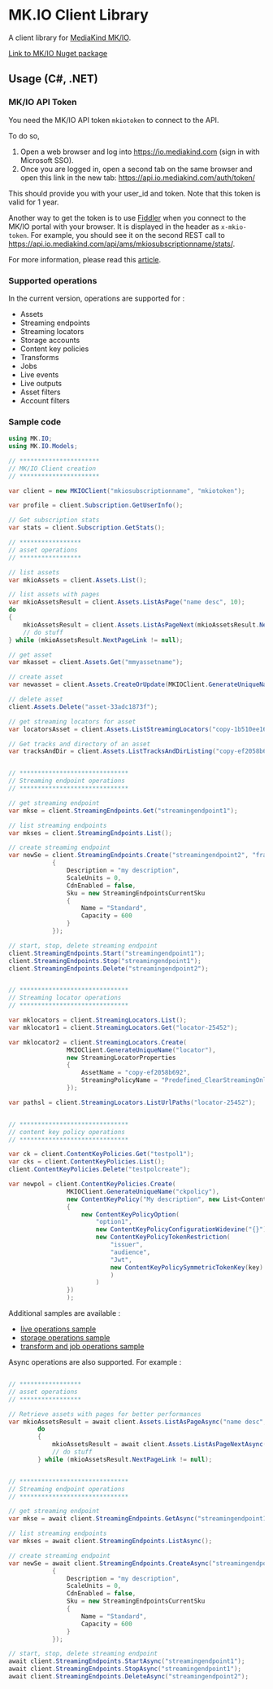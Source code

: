 # MK.IO Client Library

A client library for [MediaKind MK/IO](https://io.mediakind.com/).

[Link to MK/IO Nuget package](https://www.nuget.org/packages/MK.IO)

## Usage (C#, .NET)

### MK/IO API Token

You need the MK/IO API token `mkiotoken` to connect to the API.

To do so,
1. Open a web browser and log into https://io.mediakind.com (sign in with Microsoft SSO).
1. Once you are logged in, open a second tab on the same browser and open this link in the new tab: https://api.io.mediakind.com/auth/token/
 
This should provide you with your user_id and token. Note that this token is valid for 1 year.

Another way to get the token is to use [Fiddler](https://www.telerik.com/fiddler) when you connect to the MK/IO portal with your browser.
It is displayed in the header as `x-mkio-token`. For example, you should see it on the second REST call to https://api.io.mediakind.com/api/ams/mkiosubscriptionname/stats/.

For more information, please read this [article](https://support.mediakind.com/portal/en/kb/articles/how-to-use-mkio-apis-step-by-step).

### Supported operations

In the current version, operations are supported for :
- Assets
- Streaming endpoints
- Streaming locators
- Storage accounts
- Content key policies
- Transforms
- Jobs
- Live events
- Live outputs
- Asset filters
- Account filters

### Sample code

```csharp
using MK.IO;
using MK.IO.Models;

// **********************
// MK/IO Client creation
// **********************

var client = new MKIOClient("mkiosubscriptionname", "mkiotoken");

var profile = client.Subscription.GetUserInfo();

// Get subscription stats
var stats = client.Subscription.GetStats();

// *****************
// asset operations
// *****************

// list assets
var mkioAssets = client.Assets.List();

// list assets with pages
var mkioAssetsResult = client.Assets.ListAsPage("name desc", 10);
do
{
    mkioAssetsResult = client.Assets.ListAsPageNext(mkioAssetsResult.NextPageLink);
    // do stuff
} while (mkioAssetsResult.NextPageLink != null);

// get asset
var mkasset = client.Assets.Get("mmyassetname");

// create asset
var newasset = client.Assets.CreateOrUpdate(MKIOClient.GenerateUniqueName("asset"), "asset-67c25a02-a672-40cd-a4da-dcc48b89acae", "description of asset", "storagename");

// delete asset
client.Assets.Delete("asset-33adc1873f");

// get streaming locators for asset
var locatorsAsset = client.Assets.ListStreamingLocators("copy-1b510ee166");

// Get tracks and directory of an asset
var tracksAndDir = client.Assets.ListTracksAndDirListing("copy-ef2058b692");


// ******************************
// Streaming endpoint operations
// ******************************

// get streaming endpoint
var mkse = client.StreamingEndpoints.Get("streamingendpoint1");

// list streaming endpoints
var mkses = client.StreamingEndpoints.List();

// create streaming endpoint
var newSe = client.StreamingEndpoints.Create("streamingendpoint2", "francecentral", new StreamingEndpointProperties
            {
                Description = "my description",
                ScaleUnits = 0,
                CdnEnabled = false,
                Sku = new StreamingEndpointsCurrentSku
                {
                    Name = "Standard",
                    Capacity = 600
                }
            });

// start, stop, delete streaming endpoint
client.StreamingEndpoints.Start("streamingendpoint1");
client.StreamingEndpoints.Stop("streamingendpoint1");
client.StreamingEndpoints.Delete("streamingendpoint2");


// ******************************
// Streaming locator operations
// ******************************

var mklocators = client.StreamingLocators.List();
var mklocator1 = client.StreamingLocators.Get("locator-25452");

var mklocator2 = client.StreamingLocators.Create(
                MKIOClient.GenerateUniqueName("locator"),
                new StreamingLocatorProperties
                {
                    AssetName = "copy-ef2058b692",
                    StreamingPolicyName = "Predefined_ClearStreamingOnly"
                });

var pathsl = client.StreamingLocators.ListUrlPaths("locator-25452");


// ******************************
// content key policy operations
// ******************************

var ck = client.ContentKeyPolicies.Get("testpol1");
var cks = client.ContentKeyPolicies.List();
client.ContentKeyPolicies.Delete("testpolcreate");

var newpol = client.ContentKeyPolicies.Create(
                MKIOClient.GenerateUniqueName("ckpolicy"),
                new ContentKeyPolicy("My description", new List<ContentKeyPolicyOption>()
                {
                    new ContentKeyPolicyOption(
                        "option1",
                        new ContentKeyPolicyConfigurationWidevine("{}"),
                        new ContentKeyPolicyTokenRestriction(
                            "issuer",
                            "audience",
                            "Jwt",
                            new ContentKeyPolicySymmetricTokenKey(key)
                            )
                        )
                })
                );


```

Additional samples are available :

- [live operations sample](SampleLiveOperations.md) 
- [storage operations sample](SampleStorageOperations.md)
- [transform and job operations sample](SampleTransformAndJobOperations.md)


Async operations are also supported. For example :

```csharp

// *****************
// asset operations
// *****************

// Retrieve assets with pages for better performances
var mkioAssetsResult = await client.Assets.ListAsPageAsync("name desc", 10);
        do
        {
            mkioAssetsResult = await client.Assets.ListAsPageNextAsync(mkioAssetsResult.NextPageLink);
            // do stuff
        } while (mkioAssetsResult.NextPageLink != null);


// ******************************
// Streaming endpoint operations
// ******************************

// get streaming endpoint
var mkse = await client.StreamingEndpoints.GetAsync("streamingendpoint1");

// list streaming endpoints
var mkses = await client.StreamingEndpoints.ListAsync();

// create streaming endpoint
var newSe = await client.StreamingEndpoints.CreateAsync("streamingendpoint2", "francecentral", new StreamingEndpointProperties
            {
                Description = "my description",
                ScaleUnits = 0,
                CdnEnabled = false,
                Sku = new StreamingEndpointsCurrentSku
                {
                    Name = "Standard",
                    Capacity = 600
                }
            });

// start, stop, delete streaming endpoint
await client.StreamingEndpoints.StartAsync("streamingendpoint1");
await client.StreamingEndpoints.StopAsync("streamingendpoint1");
await client.StreamingEndpoints.DeleteAsync("streamingendpoint2");

```

